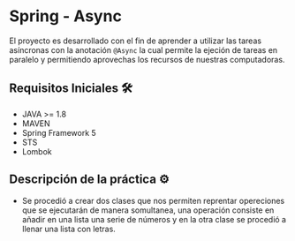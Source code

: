 # Spring - AsyncEl proyecto es desarrollado con el fin de aprender a utilizar las tareas asíncronas con la anotación `@Async` la cual permitela ejeción de tareas en paralelo y permitiendo aprovechas los recursos de nuestras computadoras.## Requisitos Iniciales 🛠️* JAVA >= 1.8* MAVEN* Spring Framework 5* STS* Lombok## Descripción de la práctica ⚙️* Se procedió a crear dos clases que nos permiten reprentar opereciones que se ejecutarán de manera somultanea, una operación consiste enañadir en una lista una serie de números y en la otra clase se procedió a llenar una lista con letras. 
 